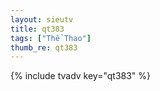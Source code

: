 ```yaml
--- 
layout: sieutv
title: qt383
tags: ["Thể Thao"]
thumb_re: qt383
---
```

{% include tvadv key="qt383" %} 

